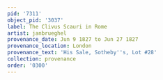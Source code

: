 ```yaml
---
pid: '7311'
object_pid: '3037'
label: The Clivus Scauri in Rome
artist: janbrueghel
provenance_date: Jun 9 1827 to Jun 27 1827
provenance_location: London
provenance_text: 'His Sale, Sotheby''s, Lot #28'
collection: provenance
order: '0300'
---
```

